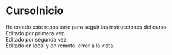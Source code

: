 # CursoInicio
He creado este repositorio para seguir las instrucciones del curso
<br />
Editado por primera vez.
<br />
Editado por segunda vez.
<br />
Editado en local y en remoto: error a la vista.
